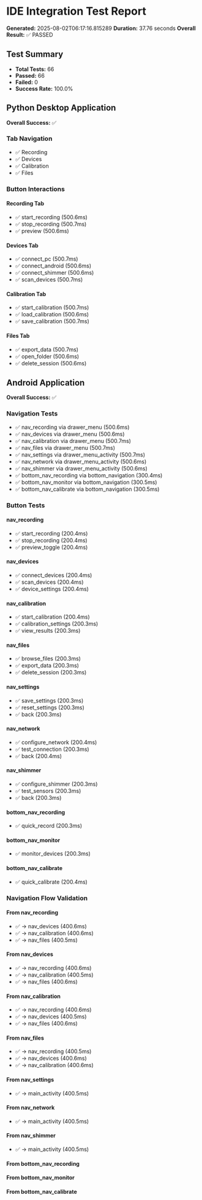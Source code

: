 # IDE Integration Test Report

**Generated:** 2025-08-02T06:17:16.815289
**Duration:** 37.76 seconds
**Overall Result:** ✅ PASSED

## Test Summary

- **Total Tests:** 66
- **Passed:** 66
- **Failed:** 0
- **Success Rate:** 100.0%

## Python Desktop Application

**Overall Success:** ✅

### Tab Navigation

- ✅ Recording
- ✅ Devices
- ✅ Calibration
- ✅ Files

### Button Interactions

#### Recording Tab

- ✅ start_recording (500.6ms)
- ✅ stop_recording (500.7ms)
- ✅ preview (500.6ms)

#### Devices Tab

- ✅ connect_pc (500.7ms)
- ✅ connect_android (500.6ms)
- ✅ connect_shimmer (500.6ms)
- ✅ scan_devices (500.7ms)

#### Calibration Tab

- ✅ start_calibration (500.7ms)
- ✅ load_calibration (500.6ms)
- ✅ save_calibration (500.7ms)

#### Files Tab

- ✅ export_data (500.7ms)
- ✅ open_folder (500.6ms)
- ✅ delete_session (500.6ms)

## Android Application

**Overall Success:** ✅

### Navigation Tests

- ✅ nav_recording via drawer_menu (500.6ms)
- ✅ nav_devices via drawer_menu (500.6ms)
- ✅ nav_calibration via drawer_menu (500.7ms)
- ✅ nav_files via drawer_menu (500.7ms)
- ✅ nav_settings via drawer_menu_activity (500.7ms)
- ✅ nav_network via drawer_menu_activity (500.6ms)
- ✅ nav_shimmer via drawer_menu_activity (500.6ms)
- ✅ bottom_nav_recording via bottom_navigation (300.4ms)
- ✅ bottom_nav_monitor via bottom_navigation (300.5ms)
- ✅ bottom_nav_calibrate via bottom_navigation (300.5ms)

### Button Tests

#### nav_recording

- ✅ start_recording (200.4ms)
- ✅ stop_recording (200.4ms)
- ✅ preview_toggle (200.4ms)

#### nav_devices

- ✅ connect_devices (200.4ms)
- ✅ scan_devices (200.4ms)
- ✅ device_settings (200.4ms)

#### nav_calibration

- ✅ start_calibration (200.4ms)
- ✅ calibration_settings (200.3ms)
- ✅ view_results (200.3ms)

#### nav_files

- ✅ browse_files (200.3ms)
- ✅ export_data (200.3ms)
- ✅ delete_session (200.3ms)

#### nav_settings

- ✅ save_settings (200.3ms)
- ✅ reset_settings (200.3ms)
- ✅ back (200.3ms)

#### nav_network

- ✅ configure_network (200.4ms)
- ✅ test_connection (200.3ms)
- ✅ back (200.4ms)

#### nav_shimmer

- ✅ configure_shimmer (200.3ms)
- ✅ test_sensors (200.3ms)
- ✅ back (200.3ms)

#### bottom_nav_recording

- ✅ quick_record (200.3ms)

#### bottom_nav_monitor

- ✅ monitor_devices (200.3ms)

#### bottom_nav_calibrate

- ✅ quick_calibrate (200.4ms)

### Navigation Flow Validation

#### From nav_recording

- ✅ → nav_devices (400.6ms)
- ✅ → nav_calibration (400.6ms)
- ✅ → nav_files (400.5ms)

#### From nav_devices

- ✅ → nav_recording (400.6ms)
- ✅ → nav_calibration (400.5ms)
- ✅ → nav_files (400.6ms)

#### From nav_calibration

- ✅ → nav_recording (400.6ms)
- ✅ → nav_devices (400.5ms)
- ✅ → nav_files (400.6ms)

#### From nav_files

- ✅ → nav_recording (400.5ms)
- ✅ → nav_devices (400.6ms)
- ✅ → nav_calibration (400.6ms)

#### From nav_settings

- ✅ → main_activity (400.5ms)

#### From nav_network

- ✅ → main_activity (400.5ms)

#### From nav_shimmer

- ✅ → main_activity (400.5ms)

#### From bottom_nav_recording


#### From bottom_nav_monitor


#### From bottom_nav_calibrate


